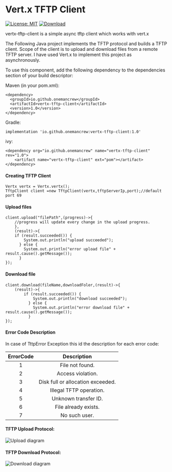 # Vert.x TFTP Client
[![License: MIT](https://img.shields.io/badge/License-MIT-yellow.svg)](https://opensource.org/licenses/MIT)
[ ![Download](https://api.bintray.com/packages/onemancrew/vertx/vertx-tftp-client/images/download.svg?version=1.0) ](https://bintray.com/onemancrew/vertx/vertx-tftp-client/1.0/link)

vertx-tftp-client is a simple  async tftp client which works with vert.x

The Following Java project implements the TFTP protocol and builds a TFTP client. Scope of the client is to upload and download files from a remote TFTP server.
I have used Vert.x to implement this project as asynchronously.

To use this component, add the following dependency to the dependencies section of your build descriptor:

Maven (in your pom.xml):
````
<dependency>
  <groupId>io.github.onemancrew</groupId>
  <artifactId>vertx-tftp-client</artifactId>
  <version>1.0</version>
</dependency>
````
Gradle:
````
implementation 'io.github.onemancrew:vertx-tftp-client:1.0'
````
ivy:
````
<dependency org="io.github.onemancrew" name="vertx-tftp-client" rev="1.0">
	<artifact name="vertx-tftp-client" ext="pom"></artifact>
</dependency>
````
#### Creating TFTP Client
````
Vertx vertx = Vertx.vertx();
TftpClient client =new TftpClient(vertx,tftpServerIp,port);//default port 69
``````

#### Upload files
````
client.upload("filePath",(progress)->{
    //progress will update every change in the upload progress.
    },
    (result)->{
    if (result.succeeded()) {
        System.out.println("upload succeeded");
      } else {
        System.out.println("error upload file" + result.cause().getMessage());
      }
});
````

#### Download file
````
client.download(fileName,downloadFoler,(result)->{
    (result)->{
        if (result.succeeded()) {
            System.out.println("download succeeded");
          } else {
            System.out.println("error download file" + result.cause().getMessage());
          }
});
````
#### Error Code Description
In case of TttpError Exception this id the description for each error code:

| ErrorCode |            Description            |
|:---------:|:---------------------------------:|
|     1     | File not found.                   |
|     2     | Access violation.                 |
|     3     | Disk full or allocation exceeded. |
|     4     | Illegal TFTP operation.           |
|     5     | Unknown transfer ID.              |
|     6     | File already exists.              |
|     7     | No such user.                     |

#### TFTP Upload Protocol:
![Upload diagram](upload.svg)

#### TFTP Download Protocol:
![Download diagram](download.svg)
